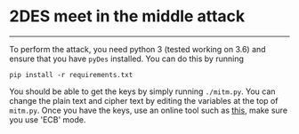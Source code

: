 # 2DES meet in the middle attack
---------------------------------

To perform the attack, you need python 3 (tested working on 3.6) and ensure that you have `pyDes` installed. You can do this by running 

`pip install -r requirements.txt`


You should be able to get the keys by simply running `./mitm.py`. You can change the plain text and cipher text by editing the variables at the top of `mitm.py`. Once you have the keys, use an online tool such as [this](http://des.online-domain-tools.com/), make sure you use 'ECB' mode.
